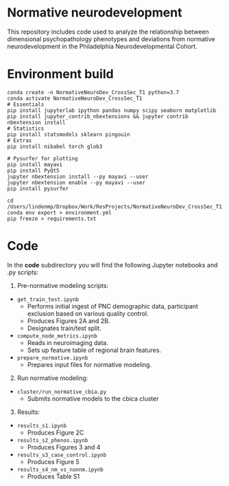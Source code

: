 # Normative neurodevelopment
This repository includes code used to analyze the relationship between dimensional psychopathology phenotypes and deviations from normative neurodevelopment in the Philadelphia Neurodevelopmental Cohort.

# Environment build

	conda create -n NormativeNeuroDev_CrossSec_T1 python=3.7
	conda activate NormativeNeuroDev_CrossSec_T1
	# Essentials
	pip install jupyterlab ipython pandas numpy scipy seaborn matplotlib
	pip install jupyter_contrib_nbextensions && jupyter contrib nbextension install
	# Statistics
	pip install statsmodels sklearn pingouin
	# Extras
	pip install nibabel torch glob3
	
	# Pysurfer for plotting
	pip install mayavi
	pip install PyQt5
	jupyter nbextension install --py mayavi --user
	jupyter nbextension enable --py mayavi --user
	pip install pysurfer

	cd /Users/lindenmp/Dropbox/Work/ResProjects/NormativeNeuroDev_CrossSec_T1
	conda env export > environment.yml
	pip freeze > requirements.txt

# Code

In the **code** subdirectory you will find the following Jupyter notebooks and .py scripts:
1. Pre-normative modeling scripts:
- `get_train_test.ipynb`
	- Performs initial ingest of PNC demographic data, participant exclusion based on various quality control.
	- Produces Figures 2A and 2B.
	- Designates train/test split.
- `compute_node_metrics.ipynb`
	- Reads in neuroimaging data.
	- Sets up feature table of regional brain features.
- `prepare_normative.ipynb`
	- Prepares input files for normative modeling.

2. Run normative modeling:
- `cluster/run_normative_cbia.py`
	- Submits normative models to the cbica cluster

3. Results:
- `results_s1.ipynb`
	- Produces Figure 2C
- `results_s2_phenos.ipynb`
	- Produces Figures 3 and 4
- `results_s3_case_control.ipynb`
	- Produces Figure 5
- `results_s4_nm_vs_nonnm.ipynb`
	- Produces Table S1
